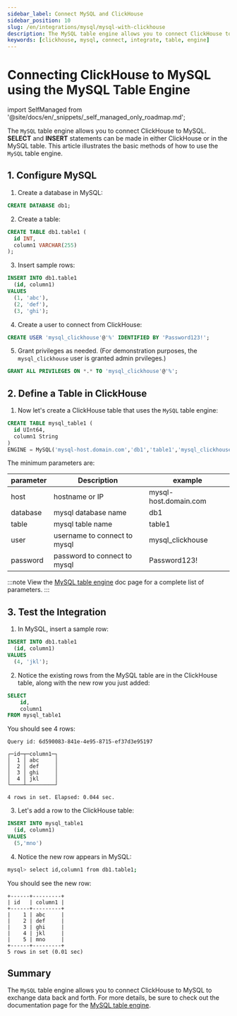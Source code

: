 ```yaml
---
sidebar_label: Connect MySQL and ClickHouse
sidebar_position: 10
slug: /en/integrations/mysql/mysql-with-clickhouse
description: The MySQL table engine allows you to connect ClickHouse to MySQL.
keywords: [clickhouse, mysql, connect, integrate, table, engine]
---
```


# Connecting ClickHouse to MySQL using the MySQL Table Engine

import SelfManaged from '@site/docs/en/_snippets/_self_managed_only_roadmap.md';

<SelfManaged />

The `MySQL` table engine allows you to connect ClickHouse to MySQL. **SELECT** and **INSERT** statements can be made in either ClickHouse or in the MySQL table. This article illustrates the basic methods of how to use the `MySQL` table engine.

## 1. Configure MySQL

1.  Create a database in MySQL:
  ```sql
  CREATE DATABASE db1;
  ```

2. Create a table:
  ```sql
  CREATE TABLE db1.table1 (
    id INT,
    column1 VARCHAR(255)
  );
  ```

3. Insert sample rows:
  ```sql
  INSERT INTO db1.table1
    (id, column1)
  VALUES
    (1, 'abc'),
    (2, 'def'),
    (3, 'ghi');
  ```

4. Create a user to connect from ClickHouse:
  ```sql
  CREATE USER 'mysql_clickhouse'@'%' IDENTIFIED BY 'Password123!';
  ```

5. Grant privileges as needed. (For demonstration purposes, the `mysql_clickhouse` user is granted admin prvileges.)
  ```sql
  GRANT ALL PRIVILEGES ON *.* TO 'mysql_clickhouse'@'%';
  ```

## 2. Define a Table in ClickHouse

1. Now let's create a ClickHouse table that uses the `MySQL` table engine:
  ```sql
  CREATE TABLE mysql_table1 (
    id UInt64,
    column1 String
  )
  ENGINE = MySQL('mysql-host.domain.com','db1','table1','mysql_clickhouse','Password123!')
  ```

  The minimum parameters are:

  |parameter|Description        |example              |
  |---------|----------------------------|---------------------|
  |host     |hostname or IP              |mysql-host.domain.com|
  |database |mysql database name         |db1                  |
  |table    |mysql table name            |table1               |
  |user     |username to connect to mysql|mysql_clickhouse     |
  |password |password to connect to mysql|Password123!         |

  :::note
  View the [MySQL table engine](@site/docs/en/engines/table-engines/integrations/mysql.md) doc page for a complete list of parameters.
  :::

## 3. Test the Integration

1. In MySQL, insert a sample row:
  ```sql
  INSERT INTO db1.table1
    (id, column1)
  VALUES
    (4, 'jkl');
  ```

2. Notice the existing rows from the MySQL table are in the ClickHouse table, along with the new row you just added:
  ```sql
  SELECT
      id,
      column1
  FROM mysql_table1
  ```

  You should see 4 rows:
  ```response
  Query id: 6d590083-841e-4e95-8715-ef37d3e95197

  ┌─id─┬─column1─┐
  │  1 │ abc     │
  │  2 │ def     │
  │  3 │ ghi     │
  │  4 │ jkl     │
  └────┴─────────┘

  4 rows in set. Elapsed: 0.044 sec.
  ```

3. Let's add a row to the ClickHouse table:
  ```sql
  INSERT INTO mysql_table1
    (id, column1)
  VALUES
    (5,'mno')
  ```

4.  Notice the new row appears in MySQL:
  ```bash
  mysql> select id,column1 from db1.table1;
  ```

  You should see the new row:
  ```response
  +------+---------+
  | id   | column1 |
  +------+---------+
  |    1 | abc     |
  |    2 | def     |
  |    3 | ghi     |
  |    4 | jkl     |
  |    5 | mno     |
  +------+---------+
  5 rows in set (0.01 sec)
  ```

## Summary

The `MySQL` table engine allows you to connect ClickHouse to MySQL to exchange data back and forth. For more details, be sure to check out the documentation page for the [MySQL table engine](@site/docs/en/engines/table-engines/integrations/mysql.md).
